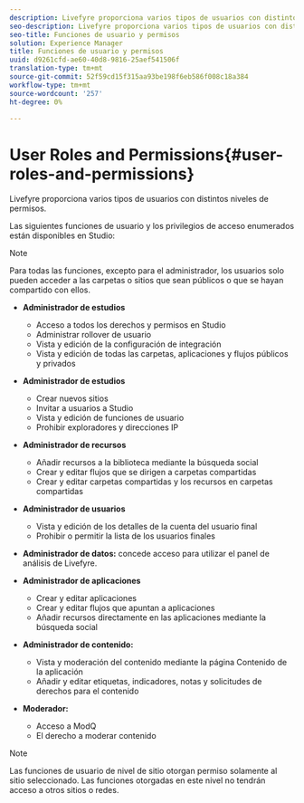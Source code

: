 ```yaml
---
description: Livefyre proporciona varios tipos de usuarios con distintos niveles de permisos.
seo-description: Livefyre proporciona varios tipos de usuarios con distintos niveles de permisos.
seo-title: Funciones de usuario y permisos
solution: Experience Manager
title: Funciones de usuario y permisos
uuid: d9261cfd-ae60-40d8-9816-25aef541506f
translation-type: tm+mt
source-git-commit: 52f59cd15f315aa93be198f6eb586f008c18a384
workflow-type: tm+mt
source-wordcount: '257'
ht-degree: 0%

---
```



# User Roles and Permissions{#user-roles-and-permissions}

Livefyre proporciona varios tipos de usuarios con distintos niveles de permisos.

Las siguientes funciones de usuario y los privilegios de acceso enumerados están disponibles en Studio:

>[!NOTE]
>
>Para todas las funciones, excepto para el administrador, los usuarios solo pueden acceder a las carpetas o sitios que sean públicos o que se hayan compartido con ellos.

* **Administrador de estudios**
   * Acceso a todos los derechos y permisos en Studio
   * Administrar rollover de usuario
   * Vista y edición de la configuración de integración
   * Vista y edición de todas las carpetas, aplicaciones y flujos públicos y privados

* **Administrador de estudios**
   * Crear nuevos sitios
   * Invitar a usuarios a Studio
   * Vista y edición de funciones de usuario
   * Prohibir exploradores y direcciones IP

* **Administrador de recursos**
   * Añadir recursos a la biblioteca mediante la búsqueda social
   * Crear y editar flujos que se dirigen a carpetas compartidas
   * Crear y editar carpetas compartidas y los recursos en carpetas compartidas

* **Administrador de usuarios**
   * Vista y edición de los detalles de la cuenta del usuario final
   * Prohibir o permitir la lista de los usuarios finales

* **Administrador de datos:** concede acceso para utilizar el panel de análisis de Livefyre.
* **Administrador de aplicaciones**
   * Crear y editar aplicaciones
   * Crear y editar flujos que apuntan a aplicaciones
   * Añadir recursos directamente en las aplicaciones mediante la búsqueda social

* **Administrador de contenido:**
   * Vista y moderación del contenido mediante la página Contenido de la aplicación
   * Añadir y editar etiquetas, indicadores, notas y solicitudes de derechos para el contenido

* **Moderador:**
   * Acceso a ModQ
   * El derecho a moderar contenido

>[!NOTE]
>
>Las funciones de usuario de nivel de sitio otorgan permiso solamente al sitio seleccionado. Las funciones otorgadas en este nivel no tendrán acceso a otros sitios o redes.
